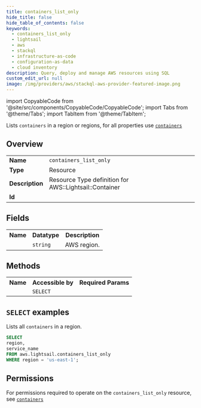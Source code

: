 ```yaml
---
title: containers_list_only
hide_title: false
hide_table_of_contents: false
keywords:
  - containers_list_only
  - lightsail
  - aws
  - stackql
  - infrastructure-as-code
  - configuration-as-data
  - cloud inventory
description: Query, deploy and manage AWS resources using SQL
custom_edit_url: null
image: /img/providers/aws/stackql-aws-provider-featured-image.png
---
```


import CopyableCode from '@site/src/components/CopyableCode/CopyableCode';
import Tabs from '@theme/Tabs';
import TabItem from '@theme/TabItem';

Lists <code>containers</code> in a region or regions, for all properties use <a href="/providers/aws/serviceName/containers/"><code>containers</code></a>

## Overview
<table><tbody>
<tr><td><b>Name</b></td><td><code>containers_list_only</code></td></tr>
<tr><td><b>Type</b></td><td>Resource</td></tr>
<tr><td><b>Description</b></td><td>Resource Type definition for AWS::Lightsail::Container</td></tr>
<tr><td><b>Id</b></td><td><CopyableCode code="aws.lightsail.containers_list_only" /></td></tr>
</tbody></table>

## Fields
<table><tbody><tr><th>Name</th><th>Datatype</th><th>Description</th></tr><tr><td><CopyableCode code="region" /></td><td><code>string</code></td><td>AWS region.</td></tr>
</tbody></table>

## Methods

<table><tbody>
  <tr>
    <th>Name</th>
    <th>Accessible by</th>
    <th>Required Params</th>
  </tr>
  <tr>
    <td><CopyableCode code="list_resources" /></td>
    <td><code>SELECT</code></td>
    <td><CopyableCode code="region" /></td>
  </tr>
</tbody></table>

## `SELECT` examples
Lists all <code>containers</code> in a region.
```sql
SELECT
region,
service_name
FROM aws.lightsail.containers_list_only
WHERE region = 'us-east-1';
```


## Permissions

For permissions required to operate on the <code>containers_list_only</code> resource, see <a href="/providers/aws/lightsail/containers/#permissions"><code>containers</code></a>


